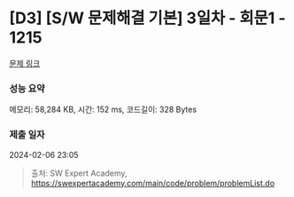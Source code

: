 # [D3] [S/W 문제해결 기본] 3일차 - 회문1 - 1215 

[문제 링크](https://swexpertacademy.com/main/code/problem/problemDetail.do?contestProbId=AV14QpAaAAwCFAYi) 

### 성능 요약

메모리: 58,284 KB, 시간: 152 ms, 코드길이: 328 Bytes

### 제출 일자

2024-02-06 23:05



> 출처: SW Expert Academy, https://swexpertacademy.com/main/code/problem/problemList.do
